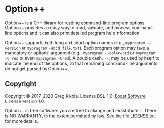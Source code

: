 Option++
========

Option++ is a C++ library for reading command-line program
options. Option++ provides an easy way to read, validate, and process
command-line options and it can also print detailed program help
information.

Option++ supports both long and short option names (e.g., `myprogram
--version` or `myprogram -abcd file.txt`). Each program option may
take a mandatory or optional argument (e.g., `myprogram --color=red`
or `myprogram -C red` or even `myprogram -Cred`). A double dash, `--`,
may be used by itself to indicate the end of the options, so that
remaining command-line arguments do not get parsed by Option++.


Copyright
---------

Copyright &copy; 2017-2020 Greg Kikola. License BSL-1.0: [Boost
Software License version 1.0](https://www.boost.org/LICENSE_1_0.txt).

Option++ is free software: you are free to change and redistribute it.
There is NO WARRANTY, to the extent permitted by law. See the file
[LICENSE.txt](LICENSE.txt) for more details.
